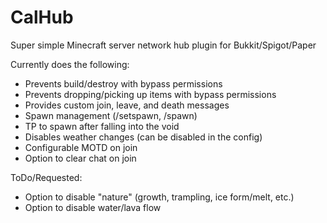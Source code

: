# CalHub
Super simple Minecraft server network hub plugin for Bukkit/Spigot/Paper

Currently does the following:
+ Prevents build/destroy with bypass permissions
+ Prevents dropping/picking up items with bypass permissions
+ Provides custom join, leave, and death messages
+ Spawn management (/setspawn, /spawn)
+ TP to spawn after falling into the void
+ Disables weather changes (can be disabled in the config)
+ Configurable MOTD on join
+ Option to clear chat on join 

ToDo/Requested:
+ Option to disable "nature" (growth, trampling, ice form/melt, etc.)
+ Option to disable water/lava flow
